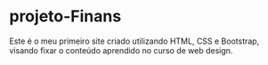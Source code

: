 # projeto-Finans
Este é o meu primeiro site criado utilizando HTML, CSS e Bootstrap, visando fixar o conteúdo aprendido no curso de web design.
